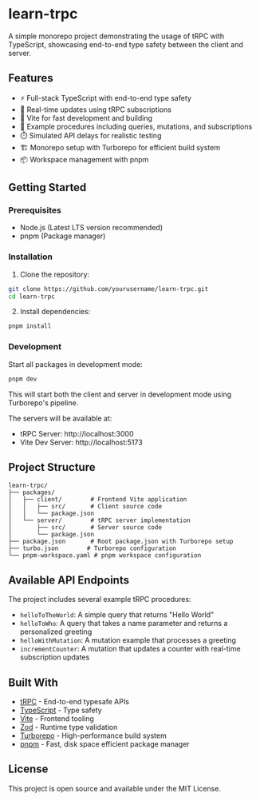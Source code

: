 # learn-trpc

A simple monorepo project demonstrating the usage of tRPC with TypeScript, showcasing end-to-end type safety between the client and server.

## Features

- ⚡️ Full-stack TypeScript with end-to-end type safety
- 🔄 Real-time updates using tRPC subscriptions
- 🚀 Vite for fast development and building
- 📝 Example procedures including queries, mutations, and subscriptions
- ⏱️ Simulated API delays for realistic testing
- 🏗️ Monorepo setup with Turborepo for efficient build system
- 📦 Workspace management with pnpm

## Getting Started

### Prerequisites

- Node.js (Latest LTS version recommended)
- pnpm (Package manager)

### Installation

1. Clone the repository:

```bash
git clone https://github.com/yourusername/learn-trpc.git
cd learn-trpc
```

2. Install dependencies:

```bash
pnpm install
```

### Development

Start all packages in development mode:

```bash
pnpm dev
```

This will start both the client and server in development mode using Turborepo's pipeline.

The servers will be available at:

- tRPC Server: http://localhost:3000
- Vite Dev Server: http://localhost:5173

## Project Structure

```
learn-trpc/
├── packages/
│   ├── client/        # Frontend Vite application
│   │   ├── src/       # Client source code
│   │   └── package.json
│   └── server/        # tRPC server implementation
│       ├── src/       # Server source code
│       └── package.json
├── package.json       # Root package.json with Turborepo setup
├── turbo.json        # Turborepo configuration
└── pnpm-workspace.yaml # pnpm workspace configuration
```

## Available API Endpoints

The project includes several example tRPC procedures:

- `helloToTheWorld`: A simple query that returns "Hello World"
- `helloToWho`: A query that takes a name parameter and returns a personalized greeting
- `helloWithMutation`: A mutation example that processes a greeting
- `incrementCounter`: A mutation that updates a counter with real-time subscription updates

## Built With

- [tRPC](https://trpc.io/) - End-to-end typesafe APIs
- [TypeScript](https://www.typescriptlang.org/) - Type safety
- [Vite](https://vitejs.dev/) - Frontend tooling
- [Zod](https://zod.dev/) - Runtime type validation
- [Turborepo](https://turbo.build/) - High-performance build system
- [pnpm](https://pnpm.io/) - Fast, disk space efficient package manager

## License

This project is open source and available under the MIT License.
